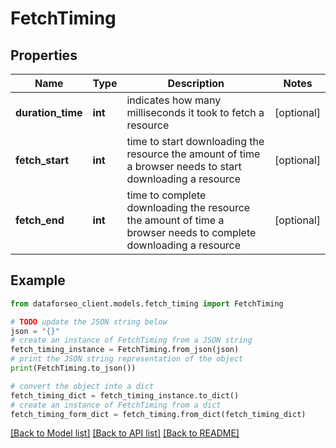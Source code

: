 # FetchTiming


## Properties

Name | Type | Description | Notes
------------ | ------------- | ------------- | -------------
**duration_time** | **int** | indicates how many milliseconds it took to fetch a resource | [optional] 
**fetch_start** | **int** | time to start downloading the resource the amount of time a browser needs to start downloading a resource | [optional] 
**fetch_end** | **int** | time to complete downloading the resource the amount of time a browser needs to complete downloading a resource | [optional] 

## Example

```python
from dataforseo_client.models.fetch_timing import FetchTiming

# TODO update the JSON string below
json = "{}"
# create an instance of FetchTiming from a JSON string
fetch_timing_instance = FetchTiming.from_json(json)
# print the JSON string representation of the object
print(FetchTiming.to_json())

# convert the object into a dict
fetch_timing_dict = fetch_timing_instance.to_dict()
# create an instance of FetchTiming from a dict
fetch_timing_form_dict = fetch_timing.from_dict(fetch_timing_dict)
```
[[Back to Model list]](../README.md#documentation-for-models) [[Back to API list]](../README.md#documentation-for-api-endpoints) [[Back to README]](../README.md)



